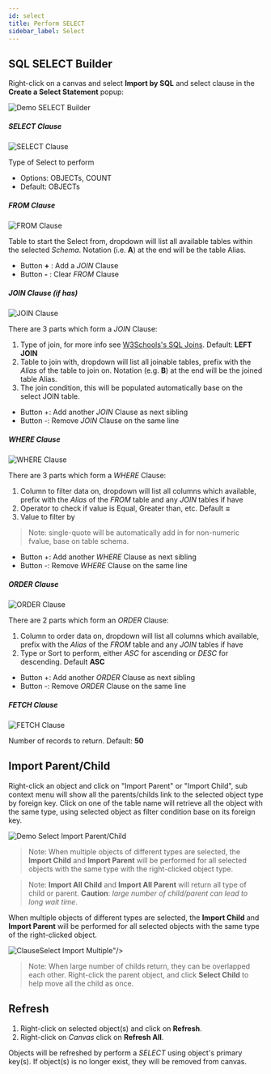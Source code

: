 ```yaml
---
id: select
title: Perform SELECT
sidebar_label: Select
---
```


## SQL SELECT Builder

Right-click on a canvas and select **Import by SQL** and select clause in the **Create a Select Statement** popup:

![Demo SELECT Builder](/img/docs/demo_select_builder.gif)

##### SELECT Clause
![SELECT Clause](/img/docs/select_builder_SELECT.png)

Type of Select to perform
* Options: OBJECTs, COUNT
* Default: OBJECTs

##### FROM Clause
![FROM Clause](/img/docs/select_builder_FROM.png)

Table to start the Select from, dropdown will list all available tables within the selected _Schema_. Notation (i.e. **A**) at the end will be the table Alias. 
* Button **+** : Add a _JOIN_ Clause
* Button **-** : Clear _FROM_ Clause

##### JOIN Clause (if has)
![JOIN Clause](/img/docs/select_builder_JOIN.png)

There are 3 parts which form a _JOIN_ Clause:

1. Type of join, for more info see [W3Schools's SQL Joins](https://www.w3schools.com/sql/sql_join.asp). Default: **LEFT JOIN**
2. Table to join with, dropdown will list all joinable tables, prefix with the _Alias_ of the table to join on. Notation (e.g. **B**) at the end will be the joined table Alias.
3. The join condition, this will be populated automatically base on the select JOIN table.
* Button +: Add another _JOIN_ Clause as next sibling
* Button -: Remove _JOIN_ Clause on the same line

##### WHERE Clause
![WHERE Clause](/img/docs/select_builder_WHERE.png)

There are 3 parts which form a _WHERE_ Clause:

1. Column to filter data on, dropdown will list all columns which available, prefix with the _Alias_ of the _FROM_ table and any _JOIN_ tables if have
2. Operator to check if value is Equal, Greater than, etc. Default **=**
3. Value to filter by

> Note: single-quote will be automatically add in for non-numeric fvalue, base on table schema.

* Button +: Add another _WHERE_ Clause as next sibling
* Button -: Remove _WHERE_ Clause on the same line

##### ORDER Clause
![ORDER Clause](/img/docs/select_builder_ORDER.png)

There are 2 parts which form an _ORDER_ Clause:

1. Column to order data on, dropdown will list all columns which available, prefix with the _Alias_ of the _FROM_ table and any _JOIN_ tables if have
2. Type or Sort to perform, either _ASC_ for ascending or _DESC_ for descending. Default **ASC**

* Button +: Add another _ORDER_ Clause as next sibling
* Button -: Remove _ORDER_ Clause on the same line

##### FETCH Clause
![FETCH Clause](/img/docs/select_builder_FETCH.png)

Number of records to return. Default: **50**

## Import Parent/Child

Right-click an object and click on "Import Parent" or "Import Child", sub context menu will show all the parents/childs link to the selected object type by foreign key. Click on one of the table name will retrieve all the object with the same type, using selected object as filter condition base on its foreign key.

![Demo Select Import Parent/Child](/img/docs/demo_select_import.gif)

> Note: When multiple objects of different types are selected, the **Import Child** and **Import Parent** will be performed for all selected objects with the same type with the right-clicked object type.

> Note: **Import All Child** and **Import All Parent** will return all type of child or parent. **Caution**: _large number of child/parent can lead to long wait time_.

When multiple objects of different types are selected, the **Import Child** and **Import Parent** will be performed for all selected objects with the same type of the right-clicked object.

![ Clause](/img/docs/demo_select_import_multiple.gif)Select Import Multiple"/>

> Note: When large number of childs return, they can be overlapped each other. Right-click the parent object, and click **Select Child** to help move all the child as once.  

## Refresh

1. Right-click on selected object(s) and click on **Refresh**. 
2. Right-click on _Canvas_ click on **Refresh All**.

Objects will be refreshed by perform a _SELECT_ using object's primary key(s). If object(s) is no longer exist, they will be removed from canvas.